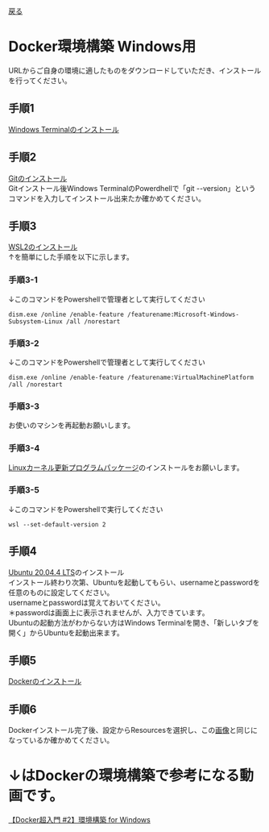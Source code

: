 [戻る](環境構築.md)
# Docker環境構築 Windows用


URLからご自身の環境に適したものをダウンロードしていただき、インストールを行ってください。
## 手順1
[Windows Terminalのインストール](https://www.microsoft.com/ja-jp/p/windows-terminal/9n0dx20hk701?activetab=pivot:overviewtab)<br>

## 手順2
[Gitのインストール](https://git-scm.com/download/win)<br>
Gitインストール後Windows TerminalのPowerdhellで「git --version」というコマンドを入力してインストール出来たか確かめてください。

## 手順3
[WSL2のインストール](https://docs.microsoft.com/ja-jp/windows/wsl/install-manual)<br>
↑を簡単にした手順を以下に示します。
### 手順3-1
↓このコマンドをPowershellで管理者として実行してください<br>
```
dism.exe /online /enable-feature /featurename:Microsoft-Windows-Subsystem-Linux /all /norestart
```
### 手順3-2
↓このコマンドをPowershellで管理者として実行してください<br>
```
dism.exe /online /enable-feature /featurename:VirtualMachinePlatform /all /norestart
```
### 手順3-3
お使いのマシンを再起動お願いします。<br>
### 手順3-4
[Linuxカーネル更新プログラムパッケージ](https://wslstorestorage.blob.core.windows.net/wslblob/wsl_update_x64.msi)のインストールをお願いします。
### 手順3-5
↓このコマンドをPowershellで実行してください<br>
```
wsl --set-default-version 2
```
## 手順4
[Ubuntu 20.04.4 LTS](https://www.microsoft.com/store/productId/9MTTCL66CPXJ)のインストール<br>
インストール終わり次第、Ubuntuを起動してもらい、usernameとpasswordを任意のものに設定してください。<br>
usernameとpasswordは覚えておいてください。<br>
＊passwordは画面上に表示されませんが、入力できています。<br>
Ubuntuの起動方法がわからない方はWindows Terminalを開き、「新しいタブを開く」からUbuntuを起動出来ます。
## 手順5
[Dockerのインストール](https://desktop.docker.com/win/main/amd64/Docker%20Desktop%20Installer.exe)
## 手順6
Dockerインストール完了後、設定からResourcesを選択し、この[画像](https://i.gyazo.com/09deff5c564559eb2e075717f6b57848.png)と同じになっているか確かめてください。




# ↓はDockerの環境構築で参考になる動画です。<br>
[【Docker超入門 #2】環境構築 for Windows](https://www.youtube.com/watch?v=LSQKHW01ACo)
